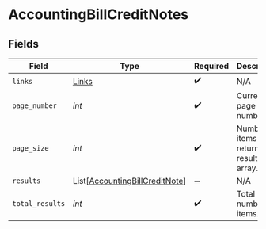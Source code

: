 # AccountingBillCreditNotes


## Fields

| Field                                                                             | Type                                                                              | Required                                                                          | Description                                                                       |
| --------------------------------------------------------------------------------- | --------------------------------------------------------------------------------- | --------------------------------------------------------------------------------- | --------------------------------------------------------------------------------- |
| `links`                                                                           | [Links](../../models/shared/links.md)                                             | :heavy_check_mark:                                                                | N/A                                                                               |
| `page_number`                                                                     | *int*                                                                             | :heavy_check_mark:                                                                | Current page number.                                                              |
| `page_size`                                                                       | *int*                                                                             | :heavy_check_mark:                                                                | Number of items to return in results array.                                       |
| `results`                                                                         | List[[AccountingBillCreditNote](../../models/shared/accountingbillcreditnote.md)] | :heavy_minus_sign:                                                                | N/A                                                                               |
| `total_results`                                                                   | *int*                                                                             | :heavy_check_mark:                                                                | Total number of items.                                                            |
